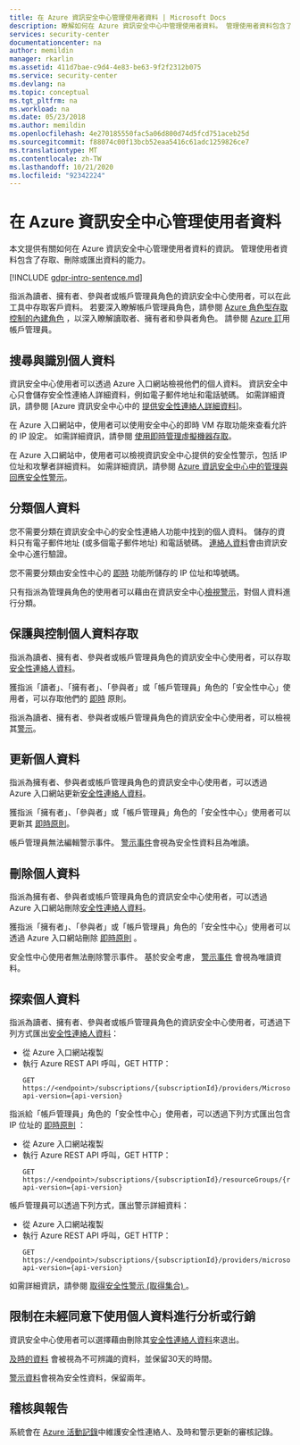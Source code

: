 ```yaml
---
title: 在 Azure 資訊安全中心管理使用者資料 | Microsoft Docs
description: 瞭解如何在 Azure 資訊安全中心中管理使用者資料。 管理使用者資料包含了存取、刪除或匯出資料的能力。
services: security-center
documentationcenter: na
author: memildin
manager: rkarlin
ms.assetid: 411d7bae-c9d4-4e83-be63-9f2f2312b075
ms.service: security-center
ms.devlang: na
ms.topic: conceptual
ms.tgt_pltfrm: na
ms.workload: na
ms.date: 05/23/2018
ms.author: memildin
ms.openlocfilehash: 4e270185550fac5a06d800d74d5fcd751aceb25d
ms.sourcegitcommit: f88074c00f13bcb52eaa5416c61adc1259826ce7
ms.translationtype: MT
ms.contentlocale: zh-TW
ms.lasthandoff: 10/21/2020
ms.locfileid: "92342224"
---
```

# <a name="manage-user-data-in-azure-security-center"></a>在 Azure 資訊安全中心管理使用者資料
本文提供有關如何在 Azure 資訊安全中心管理使用者資料的資訊。 管理使用者資料包含了存取、刪除或匯出資料的能力。

[!INCLUDE [gdpr-intro-sentence.md](../../includes/gdpr-intro-sentence.md)]

指派為讀者、擁有者、參與者或帳戶管理員角色的資訊安全中心使用者，可以在此工具中存取客戶資料。 若要深入瞭解帳戶管理員角色，請參閱 [Azure 角色型存取控制的內建角色](../role-based-access-control/built-in-roles.md) ，以深入瞭解讀取者、擁有者和參與者角色。 請參閱 [Azure 訂](../cost-management-billing/manage/add-change-subscription-administrator.md)用帳戶管理員。

## <a name="searching-for-and-identifying-personal-data"></a>搜尋與識別個人資料
資訊安全中心使用者可以透過 Azure 入口網站檢視他們的個人資料。 資訊安全中心只會儲存安全性連絡人詳細資料，例如電子郵件地址和電話號碼。 如需詳細資訊，請參閱 [Azure 資訊安全中心中的 [提供安全性連絡人詳細資料](security-center-provide-security-contact-details.md)]。

在 Azure 入口網站中，使用者可以使用安全中心的即時 VM 存取功能來查看允許的 IP 設定。 如需詳細資訊，請參閱 [使用即時管理虛擬機器存取](security-center-just-in-time.md)。

在 Azure 入口網站中，使用者可以檢視資訊安全中心提供的安全性警示，包括 IP 位址和攻擊者詳細資料。 如需詳細資訊，請參閱 [Azure 資訊安全中心中的管理與回應安全性警示](security-center-managing-and-responding-alerts.md)。

## <a name="classifying-personal-data"></a>分類個人資料
您不需要分類在資訊安全中心的安全性連絡人功能中找到的個人資料。 儲存的資料只有電子郵件地址 (或多個電子郵件地址) 和電話號碼。 [連絡人資料](security-center-provide-security-contact-details.md)會由資訊安全中心進行驗證。

您不需要分類由安全性中心的 [即時](security-center-just-in-time.md) 功能所儲存的 IP 位址和埠號碼。

只有指派為管理員角色的使用者可以藉由在資訊安全中心[檢視警示](security-center-managing-and-responding-alerts.md)，對個人資料進行分類。

## <a name="securing-and-controlling-access-to-personal-data"></a>保護與控制個人資料存取
指派為讀者、擁有者、參與者或帳戶管理員角色的資訊安全中心使用者，可以存取[安全性連絡人資料](security-center-provide-security-contact-details.md)。

獲指派「讀者」、「擁有者」、「參與者」或「帳戶管理員」角色的「安全性中心」使用者，可以存取他們的 [即時](security-center-just-in-time.md) 原則。

指派為讀者、擁有者、參與者或帳戶管理員角色的資訊安全中心使用者，可以檢視其[警示](security-center-managing-and-responding-alerts.md)。

## <a name="updating-personal-data"></a>更新個人資料
指派為擁有者、參與者或帳戶管理員角色的資訊安全中心使用者，可以透過 Azure 入口網站更新[安全性連絡人資料](security-center-provide-security-contact-details.md)。

獲指派「擁有者」、「參與者」或「帳戶管理員」角色的「安全性中心」使用者可以更新其 [即時原則](security-center-just-in-time.md)。

帳戶管理員無法編輯警示事件。 [警示事件](security-center-managing-and-responding-alerts.md)會視為安全性資料且為唯讀。

## <a name="deleting-personal-data"></a>刪除個人資料
指派為擁有者、參與者或帳戶管理員角色的資訊安全中心使用者，可以透過 Azure 入口網站刪除[安全性連絡人資料](security-center-provide-security-contact-details.md)。

獲指派「擁有者」、「參與者」或「帳戶管理員」角色的「安全性中心」使用者可以透過 Azure 入口網站刪除 [即時原則](security-center-just-in-time.md) 。

安全性中心使用者無法刪除警示事件。 基於安全考慮， [警示事件](security-center-managing-and-responding-alerts.md) 會視為唯讀資料。

## <a name="exporting-personal-data"></a>探索個人資料
指派為讀者、擁有者、參與者或帳戶管理員角色的資訊安全中心使用者，可透過下列方式匯出[安全性連絡人資料](security-center-provide-security-contact-details.md)：

- 從 Azure 入口網站複製
- 執行 Azure REST API 呼叫，GET HTTP：
  ```HTTP
  GET https://<endpoint>/subscriptions/{subscriptionId}/providers/Microsoft.Security/securityContacts?api-version={api-version}
  ```

指派給「帳戶管理員」角色的「安全性中心」使用者，可以透過下列方式匯出包含 IP 位址的 [即時原則](security-center-just-in-time.md) ：

- 從 Azure 入口網站複製
- 執行 Azure REST API 呼叫，GET HTTP：
  ```HTTP
  GET https://<endpoint>/subscriptions/{subscriptionId}/resourceGroups/{resourceGroup}/providers/Microsoft.Security/locations/{location}/jitNetworkAccessPolicies/default?api-version={api-version}
  ```

帳戶管理員可以透過下列方式，匯出警示詳細資料：

- 從 Azure 入口網站複製
- 執行 Azure REST API 呼叫，GET HTTP：
  ```HTTP
  GET https://<endpoint>/subscriptions/{subscriptionId}/providers/microsoft.Security/alerts?api-version={api-version}
  ```

如需詳細資訊，請參閱 [取得安全性警示 (取得集合) ](/previous-versions/azure/reference/mt704050(v=azure.100))。

## <a name="restricting-the-use-of-personal-data-for-profiling-or-marketing-without-consent"></a>限制在未經同意下使用個人資料進行分析或行銷
資訊安全中心使用者可以選擇藉由刪除其[安全性連絡人資料](security-center-provide-security-contact-details.md)來退出。

[及時的資料](security-center-just-in-time.md) 會被視為不可辨識的資料，並保留30天的時間。

[警示資料](security-center-managing-and-responding-alerts.md)會視為安全性資料，保留兩年。

## <a name="auditing-and-reporting"></a>稽核與報告
系統會在 [Azure 活動記錄](../azure-monitor/platform/platform-logs-overview.md)中維護安全性連絡人、及時和警示更新的審核記錄。